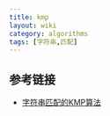 ```yaml
---
title: kmp
layout: wiki
category: algorithms
tags: [字符串,匹配]
---
```



## 参考链接

* [字符串匹配的KMP算法](http://www.ruanyifeng.com/blog/2013/05/Knuth%E2%80%93Morris%E2%80%93Pratt_algorithm.html)